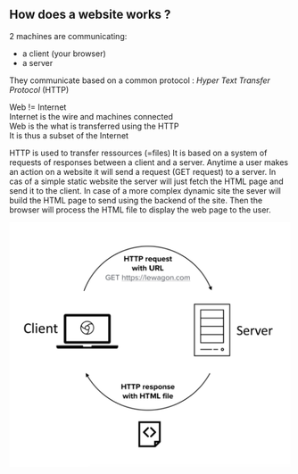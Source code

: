 
## How does a website works ?

2 machines are communicating:
- a client (your browser)
- a server

They communicate based on a common protocol : *Hyper Text Transfer Protocol* (HTTP)

Web != Internet</br>
Internet is the wire and machines connected</br>
Web is the what is transferred using the HTTP</br>
It is thus a subset of the Internet

HTTP is used to transfer ressources (=files)
It is based on a system of requests of responses between a client and a server.
Anytime a user makes an action on a website it will send a request (GET request) to a server.
In cas of a simple static website the server will just fetch the HTML page and send it to the client.
In case of a more complex dynamic site the sever will build the HTML page to send using the backend of the site.
Then the browser will process the HTML file to display the web page to the user.

<img src="images/web101-web-initial-diagram.png" alt="Web schema"/>







